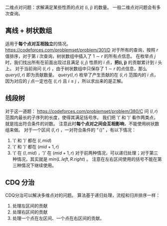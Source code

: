 二维点对问题：求解满足某些性质的点对 (i, j) 的数量。
一般二维点对问题会有多次查询。

## 离线 + 树状数组
适用于**每个点对互相独立**的情况。
https://codeforces.com/problemset/problem/301/D
对于所有的查询，按照 $r$ 值排序，对于第 $i$ 次查询，树状数组中插入了 $1 \sim r$ 的所有点信息。
在枚举点 $j$ 时，我们找出所有在前面出现过且满足 $(i, j)$ 性质的 $i$ 点，**把(i, j)** 的贡献累计到 $i$ 头上。
对于当前询问 $(l, r)$ ，由于树状数组中只保存了 $1 \sim r$ 的点信息，那么 $query(l, r)$ 即为贡献数量。
$query(l, r)$ 枚举了产生贡献的在 $(l, r)$ 范围内的 $i$ 点，因为对应的 $j$ 点一定也在 $(l, r)$ 且 $i \le j$ ，所以求出来的是正解。

## 线段树
对于这一道题： https://codeforces.com/problemset/problem/380/C
问 $(l, r)$ 范围内最长的子序列的长度，使得其满足括号序。
我们把 $'('$ 和 $')'$ 看作两类点，就是找出符合条件的对数。
注意此时**每个点对之间会互相影响**，不能使用树状数组来做。
对于一个区间 $(l, r)$ ，一对符合条件的 $“()”$ ，有以下情况：
1. $'('$ 和 $')'$ 都在 $(l, mid)$
2. $'('$ 和 $')'$ 都在 $(mid+1, r)$ 
3. $'('$ 在 $(l, mid)$ ，$')'$ 在 $(mid+1, r)$
对于前两种情况，可以递归处理；对于第三种情况，其实就是 $min(L.left, R.right)$ 。
注意在左右区间使用的括号不能在第三种情况下继续使用。

## CDQ 分治
CDQ分治可以解决多维点对的问题。
算法基于递归处理，流程和归并排序一样：
1. 处理左区间的贡献
2. 处理右区间的贡献
3. 处理一个点在左区间、一个点在右区间的贡献。